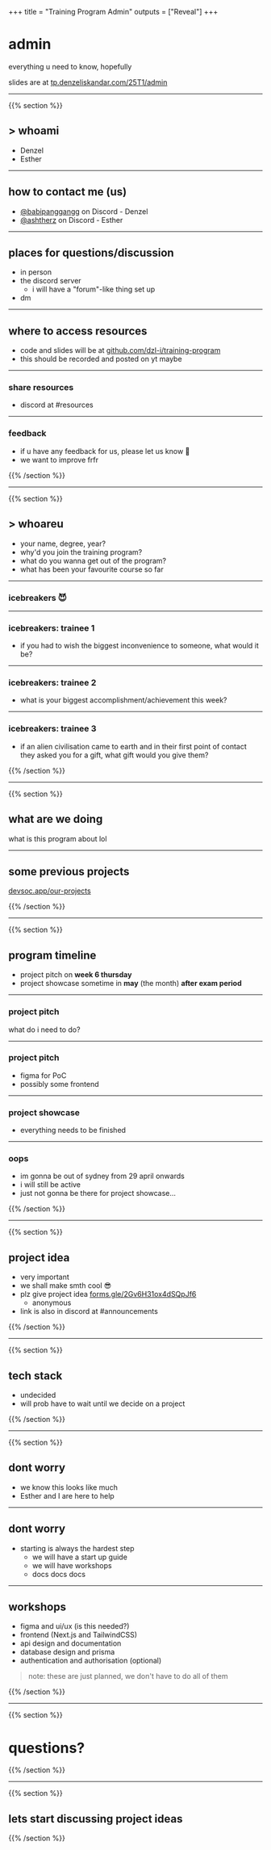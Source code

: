 +++
title = "Training Program Admin"
outputs = ["Reveal"]
+++

# admin

everything u need to know, hopefully

slides are at [tp.denzeliskandar.com/25T1/admin](https://tp.denzeliskandar.com/25T1/admin)

---

{{% section %}}

## > whoami

* Denzel
* Esther

---

## how to contact me (us)

* [@babipanggangg]() on Discord - Denzel
* [@ashtherz]() on Discord - Esther

---

## places for questions/discussion
* in person
* the discord server
  * i will have a "forum"-like thing set up
* dm

---

## where to access resources
* code and slides will be at [github.com/dzl-i/training-program](https://github.com/dzl-i/training-program)
* this should be recorded and posted on yt maybe

---

### share resources
* discord at #resources

---

### feedback

* if u have any feedback for us, please let us know 🥺
* we want to improve frfr

{{% /section %}}

---

{{% section %}}

## > whoareu

* your name, degree, year?
* why'd you join the training program?
* what do you wanna get out of the program?
* what has been your favourite course so far

---

### icebreakers 😈

---

### icebreakers: trainee 1

* if you had to wish the biggest inconvenience to someone, what would it be?

---

### icebreakers: trainee 2

* what is your biggest accomplishment/achievement this week?

---

### icebreakers: trainee 3

* if an alien civilisation came to earth and in their first point of contact they asked you for a gift, what gift would you give them?

{{% /section %}}

---

{{% section %}}

## what are we doing

what is this program about lol

---

## some previous projects

[devsoc.app/our-projects](https://devsoc.app/our-projects)

{{% /section %}}

---

{{% section %}}

## program timeline

* project pitch on **week 6 thursday**
* project showcase sometime in **may** (the month) **after exam period**

---

### project pitch
what do i need to do?

---

### project pitch
* figma for PoC
* possibly some frontend

---

### project showcase
* everything needs to be finished

---

### oops
* im gonna be out of sydney from 29 april onwards
* i will still be active
* just not gonna be there for project showcase...

{{% /section %}}

---

{{% section %}}

## project idea
* very important
* we shall make smth cool 😎
* plz give project idea [forms.gle/2Gv6H31ox4dSQpJf6](https://forms.gle/2Gv6H31ox4dSQpJf6)
  * anonymous
* link is also in discord at #announcements

{{% /section %}}

---

{{% section %}}

## tech stack
* undecided
* will prob have to wait until we decide on a project

{{% /section %}}

---

{{% section %}}

## dont worry
* we know this looks like much
* Esther and I are here to help

---

## dont worry
* starting is always the hardest step
  * we will have a start up guide
  * we will have workshops
  * docs docs docs

---

## workshops
* figma and ui/ux (is this needed?)
* frontend (Next.js and TailwindCSS)
* api design and documentation
* database design and prisma
* authentication and authorisation (optional)

> note: these are just planned, we don't have to do all of them

{{% /section %}}

---

{{% section %}}

# questions?

{{% /section %}}

---

{{% section %}}

## lets start discussing project ideas

{{% /section %}}
